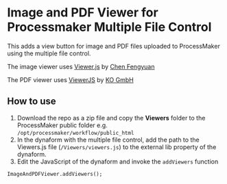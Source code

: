 # Image and PDF Viewer for Processmaker Multiple File Control

This adds a view button for image and PDF files uploaded to ProcessMaker using the multiple file control.

The image viewer uses [Viewer.js](https://fengyuanchen.github.io/viewerjs/) by [Chen Fengyuan](https://github.com/fengyuanchen)

The PDF viewer uses [ViewerJS](http://viewerjs.org/) by [KO GmbH](http://kogmbh.com/)

## How to use

1. Download the repo as a zip file and copy the **Viewers** folder to the ProcessMaker public folder e.g. `/opt/processmaker/workflow/public_html`
2. In the dynaform with the multiple file control, add the path to the Viewers.js file (`/Viewers/viewers.js`) to the external lib property of the dynaform.
3. Edit the JavaScript of the dynaform and invoke the `addViewers` function

```
ImageAndPDFViewer.addViewers();
```

